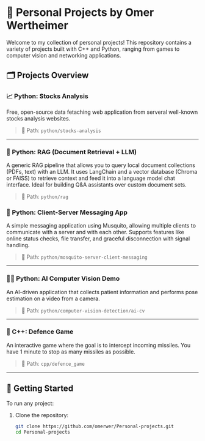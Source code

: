 # 🧠 Personal Projects by Omer Wertheimer

Welcome to my collection of personal projects! This repository contains a variety of projects built with C++ and Python, ranging from games to computer vision and networking applications.

## 🗂️ Projects Overview

### 📈 Python: Stocks Analysis

Free, open-source data fetaching web application from serveral well-known stocks analysis websites. 

> 📂 Path: `python/stocks-analysis`

---

### 🐍 Python: RAG (Document Retrieval + LLM)

A generic RAG pipeline that allows you to query local document collections (PDFs, text) with an LLM. It uses LangChain and a vector database (Chroma or FAISS) to retrieve context and feed it into a language model chat interface. Ideal for building Q&A assistants over custom document sets.  

> 📂 Path: `python/rag`


### 💬 Python: Client-Server Messaging App
A simple messaging application using Musquito, allowing multiple clients to communicate with a server and with each other. Supports features like online status checks, file transfer, and graceful disconnection with signal handling.

> 📂 Path: `python/mosquito-server-client-messaging`

---

### 🧍‍♂️ Python: AI Computer Vision Demo
An AI-driven application that collects patient information and performs pose estimation on a video from a camera.

> 📂 Path: `python/computer-vision-detection/ai-cv`

---

### 🧨 C++: Defence Game
An interactive game where the goal is to intercept incoming missiles. You have 1 minute to stop as many missiles as possible.

> 📂 Path: `cpp/defence_game`

---


## 🚀 Getting Started

To run any project:

1. Clone the repository:
   ```bash
   git clone https://github.com/omerwer/Personal-projects.git
   cd Personal-projects

